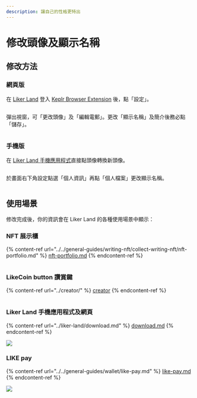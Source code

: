 ```yaml
---
description: 讓自己的性格更特出
---
```


# 修改頭像及顯示名稱

## 修改方法

### 網頁版

在 [Liker Land](https://liker.land/) 登入 [Keplr Browser Extension](../../general-guides/wallet/keplr/) 後，點「設定」。

<figure><img src="../../.gitbook/assets/Liker ID Settings.png" alt=""><figcaption></figcaption></figure>

彈出視窗，可「更改頭像」及「編輯電郵」。更改「顯示名稱」及簡介後務必點「儲存」。

<figure><img src="../../.gitbook/assets/Liker ID avatar desktop.png" alt=""><figcaption></figcaption></figure>

### 手機版

在 [Liker Land 手機應用程式](../liker-land/download.md)直接點頭像轉換新頭像。

<figure><img src="../../.gitbook/assets/avatar 1.png" alt=""><figcaption></figcaption></figure>

於畫面右下角設定點選「個人資訊」再點「個人檔案」更改顯示名稱。

<figure><img src="../../.gitbook/assets/avatar 2.png" alt=""><figcaption></figcaption></figure>

## 使用場景

修改完成後，你的資訊會在 Liker Land 的各種使用場景中顯示：

### NFT 展示櫃

{% content-ref url="../../general-guides/writing-nft/collect-writing-nft/nft-portfolio.md" %}
[nft-portfolio.md](../../general-guides/writing-nft/collect-writing-nft/nft-portfolio.md)
{% endcontent-ref %}

<figure><img src="../../.gitbook/assets/NFT Portfolio.png" alt=""><figcaption></figcaption></figure>

### LikeCoin button 讚賞鍵

{% content-ref url="../creator/" %}
[creator](../creator/)
{% endcontent-ref %}

<figure><img src="../../.gitbook/assets/Settings 02.png" alt=""><figcaption></figcaption></figure>

### Liker Land 手機應用程式及網頁

{% content-ref url="../liker-land/download.md" %}
[download.md](../liker-land/download.md)
{% endcontent-ref %}

![](<../../.gitbook/assets/Settings 03.png>)

### LIKE pay

{% content-ref url="../../general-guides/wallet/like-pay.md" %}
[like-pay.md](../../general-guides/wallet/like-pay.md)
{% endcontent-ref %}

![](<../../.gitbook/assets/Settings 04.png>)
